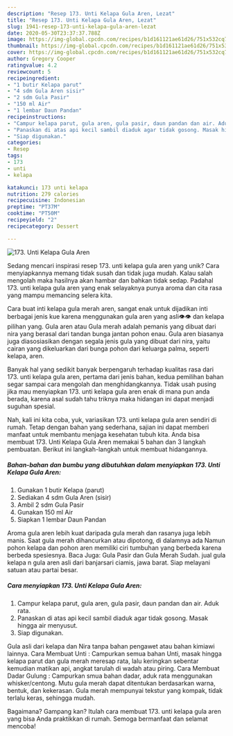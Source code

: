 ```yaml
---
description: "Resep 173. Unti Kelapa Gula Aren, Lezat"
title: "Resep 173. Unti Kelapa Gula Aren, Lezat"
slug: 1941-resep-173-unti-kelapa-gula-aren-lezat
date: 2020-05-30T23:37:37.788Z
image: https://img-global.cpcdn.com/recipes/b1d161121ae61d26/751x532cq70/173-unti-kelapa-gula-aren-foto-resep-utama.jpg
thumbnail: https://img-global.cpcdn.com/recipes/b1d161121ae61d26/751x532cq70/173-unti-kelapa-gula-aren-foto-resep-utama.jpg
cover: https://img-global.cpcdn.com/recipes/b1d161121ae61d26/751x532cq70/173-unti-kelapa-gula-aren-foto-resep-utama.jpg
author: Gregory Cooper
ratingvalue: 4.2
reviewcount: 5
recipeingredient:
- "1 butir Kelapa parut"
- "4 sdm Gula Aren sisir"
- "2 sdm Gula Pasir"
- "150 ml Air"
- "1 lembar Daun Pandan"
recipeinstructions:
- "Campur kelapa parut, gula aren, gula pasir, daun pandan dan air. Aduk rata."
- "Panaskan di atas api kecil sambil diaduk agar tidak gosong. Masak hingga air menyusut."
- "Siap digunakan."
categories:
- Resep
tags:
- 173
- unti
- kelapa

katakunci: 173 unti kelapa 
nutrition: 279 calories
recipecuisine: Indonesian
preptime: "PT37M"
cooktime: "PT50M"
recipeyield: "2"
recipecategory: Dessert

---
```



![173. Unti Kelapa Gula Aren](https://img-global.cpcdn.com/recipes/b1d161121ae61d26/751x532cq70/173-unti-kelapa-gula-aren-foto-resep-utama.jpg)

Sedang mencari inspirasi resep 173. unti kelapa gula aren yang unik? Cara menyiapkannya memang tidak susah dan tidak juga mudah. Kalau salah mengolah maka hasilnya akan hambar dan bahkan tidak sedap. Padahal 173. unti kelapa gula aren yang enak selayaknya punya aroma dan cita rasa yang mampu memancing selera kita.

Cara buat inti kelapa gula merah aren, sangat enak untuk dijadikan inti berbagai jenis kue karena menggunakan gula aren yang asli👁👁 dan kelapa pilihan yang. Gula aren atau Gula merah adalah pemanis yang dibuat dari nira yang berasal dari tandan bunga jantan pohon enau. Gula aren biasanya juga diasosiasikan dengan segala jenis gula yang dibuat dari nira, yaitu cairan yang dikeluarkan dari bunga pohon dari keluarga palma, seperti kelapa, aren.

Banyak hal yang sedikit banyak berpengaruh terhadap kualitas rasa dari 173. unti kelapa gula aren, pertama dari jenis bahan, kedua pemilihan bahan segar sampai cara mengolah dan menghidangkannya. Tidak usah pusing jika mau menyiapkan 173. unti kelapa gula aren enak di mana pun anda berada, karena asal sudah tahu triknya maka hidangan ini dapat menjadi suguhan spesial.


Nah, kali ini kita coba, yuk, variasikan 173. unti kelapa gula aren sendiri di rumah. Tetap dengan bahan yang sederhana, sajian ini dapat memberi manfaat untuk membantu menjaga kesehatan tubuh kita. Anda bisa membuat 173. Unti Kelapa Gula Aren memakai 5 bahan dan 3 langkah pembuatan. Berikut ini langkah-langkah untuk membuat hidangannya.

<!--inarticleads1-->

##### Bahan-bahan dan bumbu yang dibutuhkan dalam menyiapkan 173. Unti Kelapa Gula Aren:

1. Gunakan 1 butir Kelapa (parut)
1. Sediakan 4 sdm Gula Aren (sisir)
1. Ambil 2 sdm Gula Pasir
1. Gunakan 150 ml Air
1. Siapkan 1 lembar Daun Pandan


Aroma gula aren lebih kuat daripada gula merah dan rasanya juga lebih manis. Saat gula merah dihancurkan atau dipotong, di dalamnya ada Namun pohon kelapa dan pohon aren memiliki ciri tumbuhan yang berbeda karena berbeda spesiesnya. Baca Juga: Gula Pasir dan Gula Merah Sudah. jual gula kelapa n gula aren asli dari banjarsari ciamis, jawa barat. Siap melayani satuan atau partai besar. 

<!--inarticleads2-->

##### Cara menyiapkan 173. Unti Kelapa Gula Aren:

1. Campur kelapa parut, gula aren, gula pasir, daun pandan dan air. Aduk rata.
1. Panaskan di atas api kecil sambil diaduk agar tidak gosong. Masak hingga air menyusut.
1. Siap digunakan.


Gula asli dari kelapa dan Nira tanpa bahan pengawet atau bahan kimiawi lainnya. Cara Membuat Unti : Campurkan semua bahan Unti, masak hingga kelapa parut dan gula merah meresap rata, lalu keringkan sebentar kemudian matikan api, angkat tarulah di wadah atau piring. Cara Membuat Dadar Gulung : Campurkan smua bahan dadar, aduk rata menggunakan whisker/centong. Mutu gula merah dapat ditentukan berdasarkan warna, bentuk, dan kekerasan. Gula merah mempunyai tekstur yang kompak, tidak terlalu keras, sehingga mudah. 

Bagaimana? Gampang kan? Itulah cara membuat 173. unti kelapa gula aren yang bisa Anda praktikkan di rumah. Semoga bermanfaat dan selamat mencoba!
